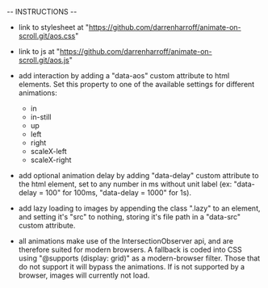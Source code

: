 -- INSTRUCTIONS --

- link to stylesheet at "https://github.com/darrenharroff/animate-on-scroll.git/aos.css"

- link to js at "https://github.com/darrenharroff/animate-on-scroll.git/aos.js"

- add interaction by adding a "data-aos" custom attribute to html elements. Set this property to one of the available settings for different animations:

  - in
  - in-still
  - up
  - left
  - right
  - scaleX-left
  - scaleX-right

- add optional animation delay by adding "data-delay" custom attribute to the html element, set to any number in ms without unit label (ex: "data-delay = 100" for 100ms, "data-delay = 1000" for 1s).

- add lazy loading to images by appending the class ".lazy" to an element, and setting it's "src" to nothing, storing it's file path in a "data-src" custom attribute.

* all animations make use of the IntersectionObserver api, and are therefore suited for modern browsers. A fallback is coded into CSS using "@supports (display: grid)" as a modern-browser filter. Those that do not support it will bypass the animations. If is not supported by a browser, images will currently not load.
